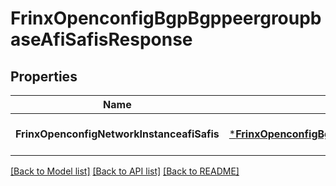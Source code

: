 # FrinxOpenconfigBgpBgppeergroupbaseAfiSafisResponse

## Properties
Name | Type | Description | Notes
------------ | ------------- | ------------- | -------------
**FrinxOpenconfigNetworkInstanceafiSafis** | [***FrinxOpenconfigBgpBgppeergroupbaseAfiSafis**](frinx.openconfig.bgp.bgppeergroupbase.AfiSafis.md) |  | [optional] [default to null]

[[Back to Model list]](../README.md#documentation-for-models) [[Back to API list]](../README.md#documentation-for-api-endpoints) [[Back to README]](../README.md)



